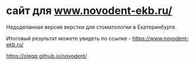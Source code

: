 # сайт для www.novodent-ekb.ru/

Недоделанная версия верстки для стоматологии в Екатеринбурге.

Итоговый результат можете увидеть по ссылке - https://www.novodent-ekb.ru/

https://oleqq.github.io/novodent/
